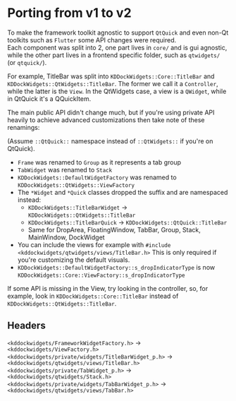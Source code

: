 # Porting from v1 to v2

To make the framework toolkit agnostic to support `QtQuick` and even non-Qt toolkits such as `Flutter` some API changes were required.
<br>
Each component was split into 2, one part lives in `core/` and is gui agnostic, while the other part lives in a frontend specific folder, such as `qtwidgets/` (or `qtquick/`).

For example, TitleBar was split into `KDDockWidgets::Core::TitleBar` and `KDDockWidgets::QtWidgets::TitleBar`. The former we call it a `Controller`, while the latter is the `View`. In the QtWidgets case, a view is a `QWidget`, while in QtQuick it's a QQuickItem.

The main public API didn't change much, but if you're using private API heavily to achieve advanced customizations then take note of these renamings:

(Assume `::QtQuick::` namespace instead of `::QtWidgets::` if you're on QtQuick).

- `Frame` was renamed to `Group` as it represents a tab group
- `TabWidget` was renamed to `Stack`
- `KDDockWidgets::DefaultWidgetFactory` was renamed to `KDDockWidgets::QtWidgets::ViewFactory`
- The `*Widget` and `*Quick` classes dropped the suffix and are namespaced instead:
    - `KDDockWidgets::TitleBarWidget` -> `KDDockWidgets::QtWidgets::TitleBar`
    - `KDDockWidgets::TitleBarQuick` -> `KDDockWidgets::QtQuick::TitleBar`
    - Same for DropArea, FloatingWindow, TabBar, Group, Stack, MainWindow, DockWidget
- You can include the views for example with `#include <kddockwidgets/qtwidgets/views/TitleBar.h>` This is only required
if you're customizing the default visuals.
- `KDDockWidgets::DefaultWidgetFactory::s_dropIndicatorType` is now `KDDockWidgets::Core::ViewFactory::s_dropIndicatorType`

If some API is missing in the View, try looking in the controller, so, for example, look in `KDDockWidgets::Core::TitleBar` instead of
`KDDockWidgets::QtWidgets::TitleBar`.


## Headers

`<kddockwidgets/FrameworkWidgetFactory.h>` -> `<kddockwidgets/ViewFactory.h>`
<br>
`<kddockwidgets/private/widgets/TitleBarWidget_p.h>` -> `<kddockwidgets/qtwidgets/views/TitleBar.h>`
<br>
`<kddockwidgets/private/TabWidget_p.h>` -> `<kddockwidgets/qtwidgets/Stack.h>`
<br>
`<kddockwidgets/private/widgets/TabBarWidget_p.h>` -> `<kddockwidgets/qtwidgets/views/TabBar.h>`
